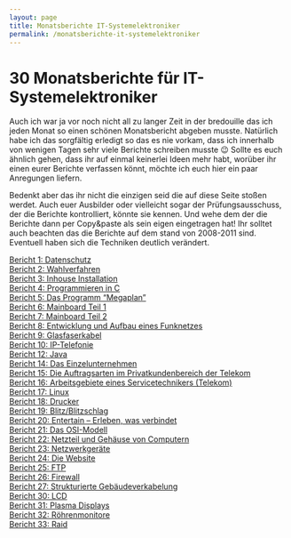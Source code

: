 ```yaml
---
layout: page
title: Monatsberichte IT-Systemelektroniker
permalink: /monatsberichte-it-systemelektroniker
---
```


# 30 Monatsberichte für IT-Systemelektroniker

Auch ich war ja vor noch nicht all zu langer Zeit in der bredouille das ich jeden Monat so einen schönen Monatsbericht abgeben musste. Natürlich habe ich das sorgfältig erledigt so das es nie vorkam, dass ich innerhalb von wenigen Tagen sehr viele Berichte schreiben musste 😉
Sollte es euch ähnlich gehen, dass ihr auf einmal keinerlei Ideen mehr habt, worüber ihr einen eurer Berichte verfassen könnt, möchte ich euch hier ein paar Anregungen liefern.

Bedenkt aber das ihr nicht die einzigen seid die auf diese Seite stoßen werdet. Auch euer Ausbilder oder vielleicht sogar der Prüfungsausschuss, der die Berichte kontrolliert, könnte sie kennen. Und wehe dem der die Berichte dann per Copy&paste als sein eigen eingetragen hat!
Ihr solltet auch beachten das die Berichte auf dem stand von 2008-2011 sind. Eventuell haben sich die Techniken deutlich verändert.

[Bericht 1: Datenschutz](datenschutz.md)   
[Bericht 2: Wahlverfahren](wahlverfahren.md)    
[Bericht 3: Inhouse Installation](inhouse.md)   
[Bericht 4: Programmieren in C](c.md)   
[Bericht 5: Das Programm “Megaplan”](megaplan.md)   
[Bericht 6: Mainboard Teil 1](mainboard1.md)   
[Bericht 7: Mainboard Teil 2](mainboard2.md)   
[Bericht 8: Entwicklung und Aufbau eines Funknetzes](funknetz.md)   
[Bericht 9: Glasfaserkabel](glasfaser.md)   
[Bericht 10: IP-Telefonie](ip-telefonie.md)   
[Bericht 12: Java](java.md)   
[Bericht 14: Das Einzelunternehmen](einzelunternehmen.md)   
[Bericht 15: Die Auftragsarten im Privatkundenbereich der Telekom](auftragsarten-pka.md)   
[Bericht 16: Arbeitsgebiete eines Servicetechnikers (Telekom)](arbeitsgebiete-se.md)   
[Bericht 17: Linux](linux.md)   
[Bericht 18: Drucker](drucker.md)   
[Bericht 19: Blitz/Blitzschlag](blitz.md)   
[Bericht 20: Entertain – Erleben, was verbindet](entertain.md)   
[Bericht 21: Das OSI-Modell](osi.md)   
[Bericht 22: Netzteil und Gehäuse von Computern](netzteile.md)   
[Bericht 23: Netzwerkgeräte](netzwerkgeräte.md)   
[Bericht 24: Die Website](website.md)   
[Bericht 25: FTP](ftp.md)    
[Bericht 26: Firewall](firewall.md)   
[Bericht 27: Strukturierte Gebäudeverkabelung](strukt-verkabelung.md)    
[Bericht 30: LCD](lcd.md)    
[Bericht 31: Plasma Displays](plasma.md)    
[Bericht 32: Röhrenmonitore](röhre.md)    
[Bericht 33: Raid](raid.md)   